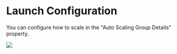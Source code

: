 # Launch Configuration

You can configure how to scale in the "Auto Scaling Group Details" property.

![](https://raw.githubusercontent.com/VisualOps/book-image/master/ide_stack_autoscaling_lc.png)
